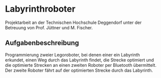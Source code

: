 # Labyrinthroboter
Projektarbeit an der Technischen Hochschule Deggendorf unter der Betreuung von Prof. Jüttner und M. Fischer.

## Aufgabenbeschreibung
Programmierung zweier Legoroboter, bei denen einer ein Labyrinth erkundet, einen Weg durch das Labyrinth findet, die Strecke optimiert und die optimierte Strecken an einen zweiten Roboter per Bluetooth übermittelt. 
Der zweite Roboter fährt auf der optimierten Strecke durch das Labyrinth.
